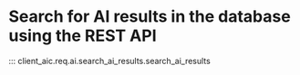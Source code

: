 # Search for AI results in the database using the REST API

::: client_aic.req.ai.search_ai_results.search_ai_results
